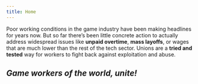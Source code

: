 ```yaml
---
title: Home
---
```

Poor working conditions in the game industry have been making headlines for
years now. But so far there’s been little concrete action to actually address
widespread issues like **unpaid overtime**, **mass layoffs**, or wages that are much
lower than the rest of the tech sector. Unions are a **tried and tested** way for
workers to fight back against exploitation and abuse.

## **_Game workers of the world, unite!_**